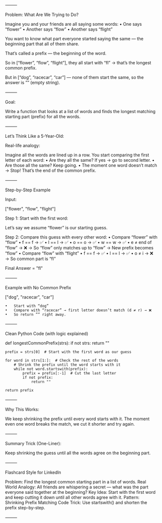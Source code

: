 ⸻

Problem: What Are We Trying to Do?

Imagine you and your friends are all saying some words:
	•	One says “flower”
	•	Another says “flow”
	•	Another says “flight”

You want to know what part everyone started saying the same — the beginning part that all of them share.

That’s called a prefix — the beginning of the word.

So in [“flower”, “flow”, “flight”], they all start with “fl” → that’s the longest common prefix.

But in [“dog”, “racecar”, “car”] — none of them start the same, so the answer is ”” (empty string).

⸻

Goal:

Write a function that looks at a list of words and finds the longest matching starting part (prefix) for all the words.

⸻

Let’s Think Like a 5-Year-Old:

Real-life analogy:

Imagine all the words are lined up in a row. You start comparing the first letter of each word:
	•	Are they all the same? If yes → go to second letter.
	•	Are those all the same? Keep going.
	•	The moment one word doesn’t match → Stop! That’s the end of the common prefix.

⸻

Step-by-Step Example

Input:

["flower", "flow", "flight"]

Step 1: Start with the first word:

Let’s say we assume “flower” is our starting guess.

Step 2: Compare this guess with every other word:
	•	Compare “flower” with “flow”
	•	f == f → ✅
	•	l == l → ✅
	•	o == o → ✅
	•	w == w → ✅
	•	e ≠ end of “flow” → ❌ → So “flow” only matches up to “flow”
→ New prefix becomes “flow”
	•	Compare “flow” with “flight”
	•	f == f → ✅
	•	l == l → ✅
	•	o ≠ i → ❌ → So common part is “fl”

Final Answer = "fl"

⸻

Example with No Common Prefix

["dog", "racecar", "car"]

	•	Start with “dog”
	•	Compare with “racecar” → first letter doesn’t match (d ≠ r) → ❌
	•	So return ”” right away.

⸻

Clean Python Code (with logic explained)

def longestCommonPrefix(strs):
    if not strs:
        return ""

    prefix = strs[0]  # Start with the first word as our guess

    for word in strs[1:]:  # Check the rest of the words
        # Shrink the prefix until the word starts with it
        while not word.startswith(prefix):
            prefix = prefix[:-1]  # Cut the last letter
            if not prefix:
                return ""

    return prefix


⸻

Why This Works:

We keep shrinking the prefix until every word starts with it. The moment even one word breaks the match, we cut it shorter and try again.

⸻

Summary Trick (One-Liner):

Keep shrinking the guess until all the words agree on the beginning part.

⸻

Flashcard Style for LinkedIn

Problem: Find the longest common starting part in a list of words.
Real World Analogy: All friends are whispering a secret — what was the part everyone said together at the beginning?
Key Idea: Start with the first word and keep cutting it down until all other words agree with it.
Pattern: Shrinking Prefix Matching
Code Trick: Use startswith() and shorten the prefix step-by-step.

⸻
